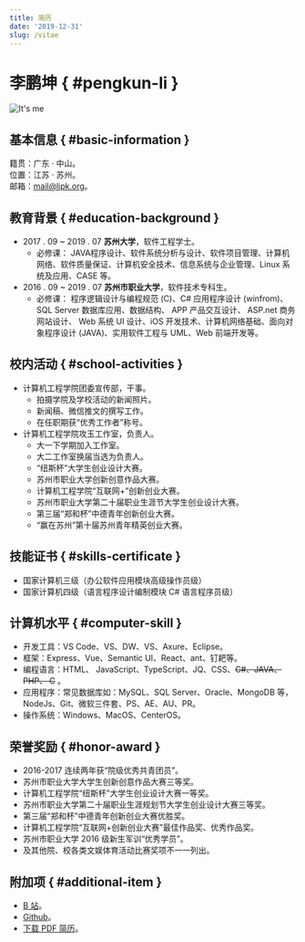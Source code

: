```yaml
---
title: 简历
date: '2019-12-31'
slug: /vitae
---
```


# 李鹏坤 { #pengkun-li }

![It's me](https://cdn.jsdelivr.net/gh/zsdycs/lipk.org/static/images/vitae.png)

## 基本信息 { #basic-information }

籍贯：广东 · 中山。  
位置：江苏 · 苏州。  
邮箱：mail@lipk.org。

## 教育背景 { #education-background }

- 2017 . 09 ~ 2019 . 07 **苏州大学**，软件工程学士。  
  - 必修课：
JAVA程序设计、软件系统分析与设计、软件项目管理、计算机网络、软件质量保证、计算机安全技术、信息系统与企业管理、Linux 系统及应用、CASE 等。
- 2016 . 09 ~ 2019 . 07 **苏州市职业大学**，软件技术专科生。  
  - 必修课：
程序逻辑设计与编程规范 (C)、C# 应用程序设计 (winfrom)、 SQL Server 数据库应用、数据结构、 APP 产品交互设计、 ASP.net 商务网站设计、 Web 系统 UI 设计、iOS 开发技术、计算机网络基础、面向对象程序设计 (JAVA)、实用软件工程与 UML、Web 前端开发等。  

## 校内活动 { #school-activities }

- 计算机工程学院团委宣传部，干事。  
  - 拍摄学院及学校活动的新闻照片。
  - 新闻稿、微信推文的撰写工作。
  - 在任职期获“优秀工作者”称号。  
- 计算机工程学院攻玉工作室，负责人。  
  - 大一下学期加入工作室。
  - 大二工作室换届当选为负责人。
  - “纽斯杯”大学生创业设计大赛。
  - 苏州市职业大学创新创意作品大赛。
  - 计算机工程学院“互联网+”创新创业大赛。
  - 苏州市职业大学第二十届职业生涯节大学生创业设计大赛。
  - 第三届“郑和杯”中德青年创新创业大赛。
  - “赢在苏州”第十届苏州青年精英创业大赛。

## 技能证书 { #skills-certificate }

- 国家计算机三级（办公软件应用模块高级操作员级）
- 国家计算机四级（语言程序设计编制模块 C# 语言程序员级）

## 计算机水平 { #computer-skill }

- 开发工具：VS Code、VS、DW、VS、Axure、Eclipse。
- 框架：Express、Vue、Semantic UI、React、ant、钉耙等。
- 编程语言：HTML、 JavaScript、TypeScript、JQ、CSS、~~C#、JAVA、 PHP、 C~~ 。
- 应用程序：常见数据库如：MySQL、SQL Server、Oracle、MongoDB 等，NodeJs、Git、微软三件套、PS、AE、AU、PR。
- 操作系统：Windows、MacOS、CenterOS。

## 荣誉奖励 { #honor-award }

- 2016-2017 连续两年获“院级优秀共青团员”。
- 苏州市职业大学大学生创新创意作品大赛三等奖。
- 计算机工程学院“纽斯杯”大学生创业设计大赛一等奖。
- 苏州市职业大学第二十届职业生涯规划节大学生创业设计大赛三等奖。
- 第三届“郑和杯”中德青年创新创业大赛优胜奖。
- 计算机工程学院“互联网+创新创业大赛”最佳作品奖、优秀作品奖。
- 苏州市职业大学 2016 级新生军训“优秀学员”。
- 及其他院、校各类文娱体育活动比赛奖项不一一列出。

<!-- ## 自我评价

1. 良好的沟通与表达能力，善于聆听，乐观幽默，以诚待人。
2. 良好的心态和责任感，吃苦耐劳，擅于团队合作，勇于面对挑战。
3. 良好的自主学习能力，善于发现、解决问题，勤于研究不断提高。 -->

## 附加项 { #additional-item }

- [B 站](https://space.bilibili.com/11407562)。
- [Github](https://github.com/zsdycs)。
- [下载 PDF 简历](https://cdn.jsdelivr.net/gh/zsdycs/lipk.org/static/images/Penkun-Lee-graduates-vitae.pdf)。
